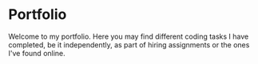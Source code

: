 # Portfolio

Welcome to my portfolio.
Here you may find different coding tasks I have completed, be it independently, as part of hiring assignments or the ones I've found online.

